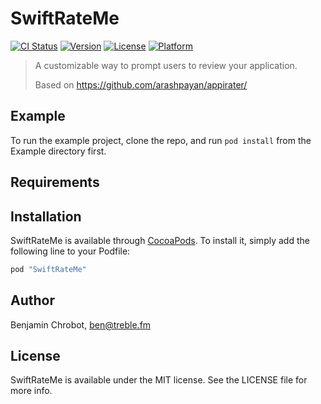 # SwiftRateMe

[![CI Status](http://img.shields.io/travis/TrebleFM/SwiftRateMe.svg?style=flat)](https://travis-ci.org/TrebleFM/SwiftRateMe)
[![Version](https://img.shields.io/cocoapods/v/SwiftRateMe.svg?style=flat)](http://cocoapods.org/pods/SwiftRateMe)
[![License](https://img.shields.io/cocoapods/l/SwiftRateMe.svg?style=flat)](http://cocoapods.org/pods/SwiftRateMe)
[![Platform](https://img.shields.io/cocoapods/p/SwiftRateMe.svg?style=flat)](http://cocoapods.org/pods/SwiftRateMe)

> A customizable way to prompt users to review your application.
>
> Based on https://github.com/arashpayan/appirater/

## Example

To run the example project, clone the repo, and run `pod install` from the Example directory first.

## Requirements

## Installation

SwiftRateMe is available through [CocoaPods](http://cocoapods.org). To install
it, simply add the following line to your Podfile:

```ruby
pod "SwiftRateMe"
```

## Author

Benjamin Chrobot, ben@treble.fm

## License

SwiftRateMe is available under the MIT license. See the LICENSE file for more info.
